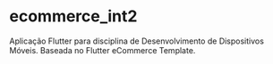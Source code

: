 # ecommerce_int2

Aplicação Flutter para disciplina de Desenvolvimento de Dispositivos Móveis. Baseada no Flutter eCommerce Template.